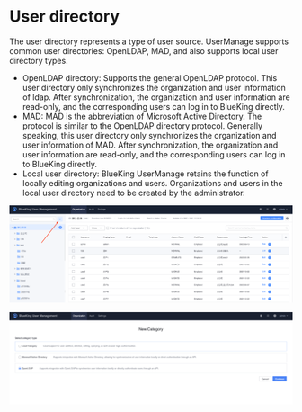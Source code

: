 # User directory

The user directory represents a type of user source. UserManage supports common user directories: OpenLDAP, MAD, and also supports local user directory types.

- OpenLDAP directory: Supports the general OpenLDAP protocol. This user directory only synchronizes the organization and user information of ldap. After synchronization, the organization and user information are read-only, and the corresponding users can log in to BlueKing directly.
- MAD: MAD is the abbreviation of Microsoft Active Directory. The protocol is similar to the OpenLDAP directory protocol. Generally speaking, this user directory only synchronizes the organization and user information of MAD. After synchronization, the organization and user information are read-only, and the corresponding users can log in to BlueKing directly.
- Local user directory: BlueKing UserManage retains the function of locally editing organizations and users. Organizations and users in the local user directory need to be created by the administrator.

![image-20230718180409463](Directorys/image-20230718180409463.png)

![image-20230714152129812](Directorys/image-20230714152129812.png)